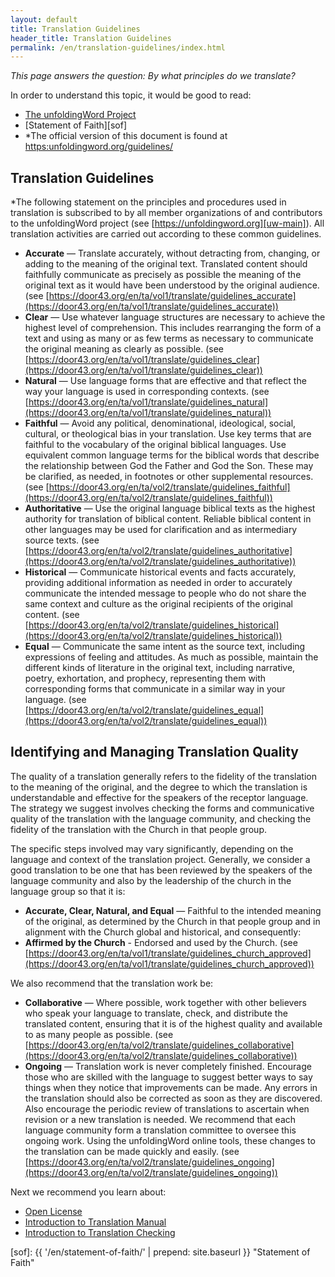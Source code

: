 ```yaml
---
layout: default
title: Translation Guidelines
header_title: Translation Guidelines
permalink: /en/translation-guidelines/index.html
---
```


*This page answers the question: By what principles do we translate?*

In order to understand this topic, it would be good to read:

* [The unfoldingWord Project][uw-intro]
* [Statement of Faith][sof]
* *The official version of this document is found at [https:unfoldingword.org/guidelines/][uw-guidelines]

## Translation Guidelines

*The following statement on the principles and procedures used in translation is subscribed to by all member organizations of and contributors to the unfoldingWord project (see [https://unfoldingword.org][uw-main]). All translation activities are carried out according to these common guidelines.

* **Accurate** — Translate accurately, without detracting from, changing, or adding to the meaning of the original text. Translated content should faithfully communicate as precisely as possible the meaning of the original text as it would have been understood by the original audience. (see [https://door43.org/en/ta/vol1/translate/guidelines_accurate](https://door43.org/en/ta/vol1/translate/guidelines_accurate))
* **Clear** — Use whatever language structures are necessary to achieve the highest level of comprehension. This includes rearranging the form of a text and using as many or as few terms as necessary to communicate the original meaning as clearly as possible. (see [https://door43.org/en/ta/vol1/translate/guidelines_clear](https://door43.org/en/ta/vol1/translate/guidelines_clear))
* **Natural** — Use language forms that are effective and that reflect the way your language is used in corresponding contexts. (see [https://door43.org/en/ta/vol1/translate/guidelines_natural](https://door43.org/en/ta/vol1/translate/guidelines_natural))
* **Faithful** — Avoid any political, denominational, ideological, social, cultural, or theological bias in your translation. Use key terms that are faithful to the vocabulary of the original biblical languages. Use equivalent common language terms for the biblical words that describe the relationship between God the Father and God the Son. These may be clarified, as needed, in footnotes or other supplemental resources. (see [https://door43.org/en/ta/vol2/translate/guidelines_faithful](https://door43.org/en/ta/vol2/translate/guidelines_faithful))
* **Authoritative** — Use the original language biblical texts as the highest authority for translation of biblical content. Reliable biblical content in other languages may be used for clarification and as intermediary source texts. (see [https://door43.org/en/ta/vol2/translate/guidelines_authoritative](https://door43.org/en/ta/vol2/translate/guidelines_authoritative))
* **Historical** — Communicate historical events and facts accurately, providing additional information as needed in order to accurately communicate the intended message to people who do not share the same context and culture as the original recipients of the original content. (see [https://door43.org/en/ta/vol2/translate/guidelines_historical](https://door43.org/en/ta/vol2/translate/guidelines_historical))
* **Equal** — Communicate the same intent as the source text, including expressions of feeling and attitudes. As much as possible, maintain the different kinds of literature in the original text, including narrative, poetry, exhortation, and prophecy, representing them with corresponding forms that communicate in a similar way in your language. (see [https://door43.org/en/ta/vol2/translate/guidelines_equal](https://door43.org/en/ta/vol2/translate/guidelines_equal))

## Identifying and Managing Translation Quality

The quality of a translation generally refers to the fidelity of the translation to the meaning of the original, and the degree to which the translation is understandable and effective for the speakers of the receptor language. The strategy we suggest involves checking the forms and communicative quality of the translation with the language community, and checking the fidelity of the translation with the Church in that people group.

The specific steps involved may vary significantly, depending on the language and context of the translation project. Generally, we consider a good translation to be one that has been reviewed by the speakers of the language community and also by the leadership of the church in the language group so that it is:

* **Accurate, Clear, Natural, and Equal** — Faithful to the intended meaning of the original, as determined by the Church in that people group and in alignment with the Church global and historical, and consequently:
* **Affirmed by the Church** - Endorsed and used by the Church. (see [https://door43.org/en/ta/vol1/translate/guidelines_church_approved](https://door43.org/en/ta/vol1/translate/guidelines_church_approved))

We also recommend that the translation work be:

* **Collaborative** — Where possible, work together with other believers who speak your language to translate, check, and distribute the translated content, ensuring that it is of the highest quality and available to as many people as possible. (see [https://door43.org/en/ta/vol2/translate/guidelines_collaborative](https://door43.org/en/ta/vol2/translate/guidelines_collaborative))
* **Ongoing** — Translation work is never completely finished. Encourage those who are skilled with the language to suggest better ways to say things when they notice that improvements can be made. Any errors in the translation should also be corrected as soon as they are discovered. Also encourage the periodic review of translations to ascertain when revision or a new translation is needed. We recommend that each language community form a translation committee to oversee this ongoing work. Using the unfoldingWord online tools, these changes to the translation can be made quickly and easily. (see [https://door43.org/en/ta/vol2/translate/guidelines_ongoing](https://door43.org/en/ta/vol2/translate/guidelines_ongoing))

Next we recommend you learn about:

* [Open License](https://door43.org/en/ta/vol1/intro/open_license)
* [Introduction to Translation Manual](https://door43.org/en/ta/vol1/translate/translate_manual)
* [Introduction to Translation Checking](https://door43.org/en/ta/vol1/checking/intro_checking)


[uw-main]: https://unfoldingword.org "unfoldingWord"

[uw-intro]: https://door43.org/en/ta/vol1/intro/uw_intro "The unfoldingWord Project"

[uw-guidelines]: https:unfoldingword.org/guidelines/ "unfoldingWord Guidelines"

[sof]: {{ '/en/statement-of-faith/' | prepend: site.baseurl }} "Statement of Faith"
